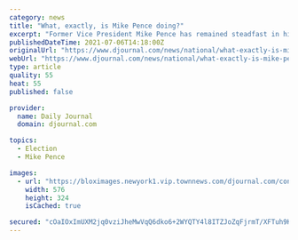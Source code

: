 ```yaml
---
category: news
title: "What, exactly, is Mike Pence doing?"
excerpt: "Former Vice President Mike Pence has remained steadfast in his decision to defy Donald Trump and certify the 2020 election, but at the same time is trying to fully embrace"
publishedDateTime: 2021-07-06T14:18:00Z
originalUrl: "https://www.djournal.com/news/national/what-exactly-is-mike-pence-doing/video_0e3249d0-51d3-5cc0-b523-d4d83ec488e0.html"
webUrl: "https://www.djournal.com/news/national/what-exactly-is-mike-pence-doing/video_0e3249d0-51d3-5cc0-b523-d4d83ec488e0.html"
type: article
quality: 55
heat: 55
published: false

provider:
  name: Daily Journal
  domain: djournal.com

topics:
  - Election
  - Mike Pence

images:
  - url: "https://bloximages.newyork1.vip.townnews.com/djournal.com/content/tncms/assets/v3/editorial/0/e3/0e3249d0-51d3-5cc0-b523-d4d83ec488e0/60e4804c8f649.image.jpg?resize=576%2C324"
    width: 576
    height: 324
    isCached: true

secured: "cOaIOxImUXM2jq0vziJheMwVqQ6dko6+2WYQTY4l8ITZJoZqFjrmT/XFTuh9KgvEQFmPFm7cIF+P0RYQ2zYTAznPFsEPux80asVvTdmuqsZ0QDAQDCz3MwggsixOyfkIAPOG/1Fz5sP9V9XP2lV2v1MOLQiOpicIJRuiltcx/kOokvOUPfHcxGxA+nWjdsWUVK3tye/nNLng1jELBETKcyMdOhdt5IYybH/dGd9GrtH+aRz2O25+RNhAgAt2kqY0WjecDJZuk9k8vKiegAsNxwUXwWRM0yKvhbUena/nKCN5uQs9SrRVeE8P2D5NFheMB3NHuC9Dpc8mZD5ZIrAlZkK7+j0ThqZam05FI2XAChk=;dMcw5lQLR3eJxC/Q+1mZgw=="
---
```


